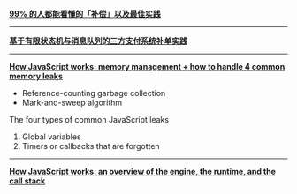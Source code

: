 **[99% 的人都能看懂的「补偿」以及最佳实践](https://www.infoq.cn/article/0lmovdp-kqwvbaa5qieo)**

--- 

**[基于有限状态机与消息队列的三方支付系统补单实践](https://www.infoq.cn/article/QwceMJdJ07ysy6BQ0UGC?utm_source=related_read_bottom&utm_medium=article)**

---

**[How JavaScript works: memory management + how to handle 4 common memory leaks](https://blog.sessionstack.com/how-javascript-works-memory-management-how-to-handle-4-common-memory-leaks-3f28b94cfbec)**

- Reference-counting garbage collection
- Mark-and-sweep algorithm

The four types of common JavaScript leaks
1. Global variables
2. Timers or callbacks that are forgotten

---

**[How JavaScript works: an overview of the engine, the runtime, and the call stack](https://blog.sessionstack.com/how-does-javascript-actually-work-part-1-b0bacc073cf)**
